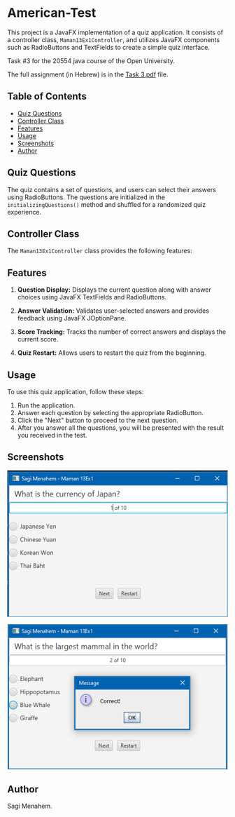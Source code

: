 # American-Test

This project is a JavaFX implementation of a quiz application. It consists of a controller class, `Maman13Ex1Controller`, and utilizes JavaFX components such as RadioButtons and TextFields to create a simple quiz interface.

Task #3 for the 20554 java course of the Open University.

The full assignment (in Hebrew) is in the [Task 3.pdf](Task%203.pdf) file.

## Table of Contents

* [Quiz Questions](#quiz-questions)
* [Controller Class](#controller-class)
* [Features](#features)
* [Usage](#usage)
* [Screenshots](#screenshots)
* [Author](#author)

## Quiz Questions

The quiz contains a set of questions, and users can select their answers using RadioButtons. The questions are initialized in the `initializingQuestions()` method and shuffled for a randomized quiz experience.

## Controller Class

The `Maman13Ex1Controller` class provides the following features:

## Features

1.  **Question Display:** Displays the current question along with answer choices using JavaFX TextFields and RadioButtons.

2.  **Answer Validation:** Validates user-selected answers and provides feedback using JavaFX JOptionPane.

3.  **Score Tracking:** Tracks the number of correct answers and displays the current score.

4.  **Quiz Restart:** Allows users to restart the quiz from the beginning.

## Usage

To use this quiz application, follow these steps:

1.  Run the application.
2.  Answer each question by selecting the appropriate RadioButton.
3.  Click the "Next" button to proceed to the next question.
4.  After you answer all the questions, you will be presented with the result you received in the test.

## Screenshots

![Image1](Images/image1.png)

![Image2](Images/image2.png)

## Author

Sagi Menahem.
